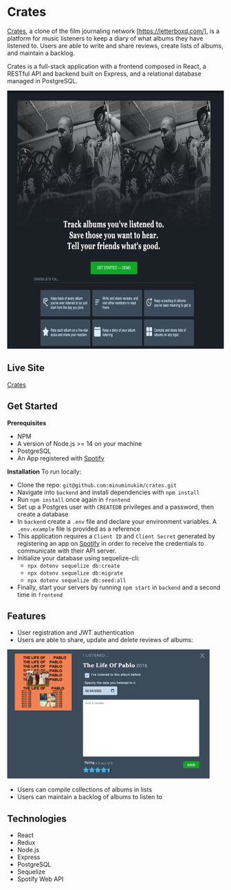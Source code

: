 # Crates
[Crates](https://crates2022.herokuapp.com/), a clone of the film journaling network [https://letterboxd.com/], is a platform for music listeners to keep a diary of what albums they have listened to. Users are able to write and share reviews, create lists of albums, and maintain a backlog.

Crates is a full-stack application with a frontend composed in React, a RESTful API and backend built on Express, and a relational database managed in PostgreSQL.

<img src="./documentation/landing-page.png" height=600 alt="Crates landing page">

## Live Site
[Crates](https://crates2022.herokuapp.com/)

## Get Started
**Prerequisites**
- NPM
- A version of Node.js >= 14 on your machine
- PostgreSQL
- An App registered with [Spotify](https://developer.spotify.com/documentation/general/guides/authorization/app-settings/)

**Installation**
To run locally:
- Clone the repo: `git@github.com:minuminukim/crates.git`
- Navigate into `backend` and install dependencies with `npm install`
- Run `npm install` once again in `frontend`
- Set up a Postgres user with `CREATEDB` privileges and a password, then create a database
- In `backend` create a `.env` file and declare your environment variables. A `.env.example` file is provided as a reference
- This application requires a `Client ID` and `Client Secret` generated by registering an app on [Spotify](https://developer.spotify.com/documentation/general/guides/authorization/app-settings/) in order to receive the credentials to communicate with their API server.
- Initialize your database using sequelize-cli:
    -  `npx dotenv sequelize db:create`
    -  `npx dotenv sequelize db:migrate`
    -  `npx dotenv sequelize db:seed:all`
- Finally, start your servers by running `npm start` in `backend` and a second time in `frontend`

## Features
- User registration and JWT authentication
- Users are able to share, update and delete reviews of albums:
<img src="./documentation/review-form.png" height=300 alt="Review form">

- Users can compile collections of albums in lists
- Users can maintain a backlog of albums to listen to

## Technologies
- React
- Redux
- Node.js
- Express
- PostgreSQL
- Sequelize
- Spotify Web API

